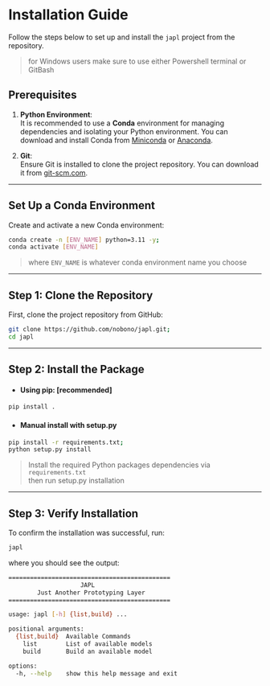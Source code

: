 # Installation Guide

Follow the steps below to set up and install the `japl` project from the repository.
>for Windows users make sure to use either Powershell terminal or GitBash

## Prerequisites

1. **Python Environment**:  
   It is recommended to use a **Conda** environment for managing dependencies and isolating your Python environment. You can download and install Conda from [Miniconda](https://docs.conda.io/en/latest/miniconda.html) or [Anaconda](https://www.anaconda.com/products/distribution).

2. **Git**:  
   Ensure Git is installed to clone the project repository. You can download it from [git-scm.com](https://git-scm.com/).

---

## Set Up a Conda Environment
Create and activate a new Conda environment:

```bash
conda create -n [ENV_NAME] python=3.11 -y;
conda activate [ENV_NAME]
```
>where `ENV_NAME` is whatever conda environment name you choose

---

## Step 1: Clone the Repository

First, clone the project repository from GitHub:

```bash
git clone https://github.com/nobono/japl.git;
cd japl
```

---

## Step 2: Install the Package
- #### Using pip: [recommended]
```bash
pip install .
```

- #### Manual install with setup.py
```bash
pip install -r requirements.txt;
python setup.py install
```
> Install the required Python packages dependencies via `requirements.txt`<br>
> then run setup.py installation

---

## Step 3: Verify Installation
To confirm the installation was successful, run:

```bash
japl
```

where you should see the output:
```bash
=============================================
                    JAPL
        Just Another Prototyping Layer
=============================================

usage: japl [-h] {list,build} ...

positional arguments:
  {list,build}  Available Commands
    list        List of available models
    build       Build an available model

options:
  -h, --help    show this help message and exit
```
